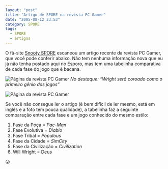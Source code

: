 ```yaml
---
layout: "post"
title: "Artigo de SPORE na revista PC Gamer"
date: "2005-08-12 23:53"
category: SPORE
tags:
  - SPORE
  - artigos
---
```


O fã-site [Snooty SPORE](http://www.snootyspore.com) escaneou um artigo recente da revista PC Gamer, que você pode conferir abaixo. Não tem nenhuma informação nova que eu já não tenha postado aqui no Esporo, mas tem uma tabelinha comparativa de cada fase do jogo que é bacana.

![Página da revista PC Gamer](https://i.imgur.com/ZID4slk.jpg)
_No destaque: “Wright será coroado como o primeiro gênio dos jogos”_

![Página da revista PC Gamer](https://i.imgur.com/uJtgjCX.jpg)


Se você não consegue ler o artigo (é bem difícil de ler mesmo, está em inglês e a foto tem pouca qualidade), a tabelinha faz a seguinte comparação entre cada fase e um jogo conhecido do mesmo estilo:

1. Fase da Poça = _Pac-Man_
2. Fase Evolutiva = _Diablo_
3. Fase Tribal = _Populous_
4. Fase da Cidade = _SimCity_
5. Fase da Civilização = _Civilization_
6. Will Wright = Deus

:stuck_out_tongue_winking_eye:
